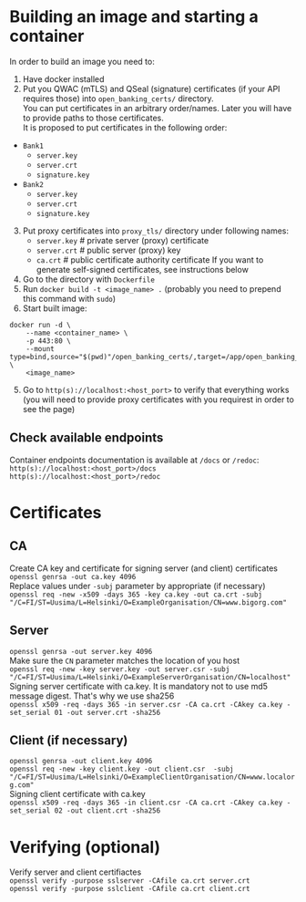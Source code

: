 # Building an image and starting a container
In order to build an image you need to:
1. Have docker installed
2. Put you QWAC (mTLS) and QSeal (signature) certificates (if your API requires those) into `open_banking_certs/` directory.<br/>
You can put certificates in an arbitrary order/names. Later you will have to provide paths to those certificates.<br/>
It is proposed to put certificates in the following order:
- `Bank1`
    - `server.key`
    - `server.crt`
    - `signature.key`
- `Bank2`
    - `server.key`
    - `server.crt`
    - `signature.key`
3. Put proxy certificates into `proxy_tls/` directory under following names:
    - `server.key`  # private server (proxy) certificate
    - `server.crt`  # public server (proxy) key
    - `ca.crt`  # public certificate authority certificate
If you want to generate self-signed certificates, see instructions below
4. Go to the directory with `Dockerfile`
5. Run `docker build -t <image_name> .` (probably you need to prepend this command with `sudo`)<br/>
6. Start built image:<br/>
```
docker run -d \
    --name <container_name> \
    -p 443:80 \
    --mount type=bind,source="$(pwd)"/open_banking_certs/,target=/app/open_banking_certs/ \
    <image_name>
```

5. Go to `http(s)://localhost:<host_port>` to verify that everything works (you will need to provide proxy certificates with you requirest in order to see the page)

## Check available endpoints
Container endpoints documentation is available at `/docs` or `/redoc`:<br/>
`http(s)://localhost:<host_port>/docs`<br/>
`http(s)://localhost:<host_port>/redoc`


# Certificates
## CA
Create CA key and certificate for signing server (and client) certificates<br/>
`openssl genrsa -out ca.key 4096`<br/>
Replace values under `-subj` parameter by appropriate (if necessary)<br/>
`openssl req -new -x509 -days 365 -key ca.key -out ca.crt -subj "/C=FI/ST=Uusima/L=Helsinki/O=ExampleOrganisation/CN=www.bigorg.com"`

## Server
`openssl genrsa -out server.key 4096`<br/>
Make sure the `CN` parameter matches the location of you host<br/>
`openssl req -new -key server.key -out server.csr -subj "/C=FI/ST=Uusima/L=Helsinki/O=ExampleServerOrganisation/CN=localhost"`<br/>
Signing server certificate with ca.key. It is mandatory not to use md5 message digest. That's why we use sha256<br/>
`openssl x509 -req -days 365 -in server.csr -CA ca.crt -CAkey ca.key -set_serial 01 -out server.crt -sha256`


## Client (if necessary)
`openssl genrsa -out client.key 4096`<br/>
`openssl req -new -key client.key -out client.csr  -subj "/C=FI/ST=Uusima/L=Helsinki/O=ExampleClientOrganisation/CN=www.localorg.com"`<br/>
Signing client certificate with ca.key<br/>
`openssl x509 -req -days 365 -in client.csr -CA ca.crt -CAkey ca.key -set_serial 02 -out client.crt -sha256`<br/>

# Verifying (optional)
Verify server and client certifiactes<br/>
`openssl verify -purpose sslserver -CAfile ca.crt server.crt`<br/>
`openssl verify -purpose sslclient -CAfile ca.crt client.crt`<br/>
